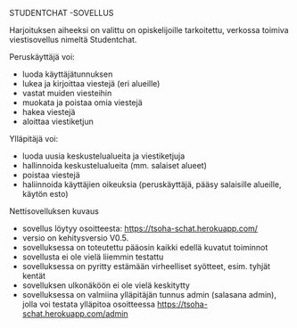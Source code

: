 STUDENTCHAT -SOVELLUS

Harjoituksen aiheeksi on valittu on opiskelijoille tarkoitettu, verkossa toimiva viestisovellus nimeltä Studentchat.

Peruskäyttäjä voi:

- luoda käyttäjätunnuksen
- lukea ja kirjoittaa viestejä (eri alueille)
- vastat muiden viesteihin
- muokata ja poistaa omia viestejä
- hakea viestejä
- aloittaa viestiketjun

Ylläpitäjä voi:

- luoda uusia keskustelualueita ja viestiketjuja
- hallinnoida keskustelualueita (mm. salaiset alueet)
- poistaa viestejä
- haliinnoida käyttäjien oikeuksia (peruskäyttäjä, pääsy salaisille alueille, käytön esto)

Nettisovelluksen kuvaus

- sovellus löytyy osoitteesta: https://tsoha-schat.herokuapp.com/
- versio on kehitysversio V0.5. 
- sovelluksessa on toteutettu pääosin kaikki edellä kuvatut toiminnot
- sovellusta ei ole vielä liiemmin testattu
- sovelluksessa on pyritty estämään virheelliset syötteet, esim. tyhjät kentät
- sovelluksen ulkonäköön ei ole vielä keskitytty
- sovelluksessa on valmiina ylläpitäjän tunnus admin (salasana admin), jolla voi testata ylläpitoa osoitteessa https://tsoha-schat.herokuapp.com/admin

